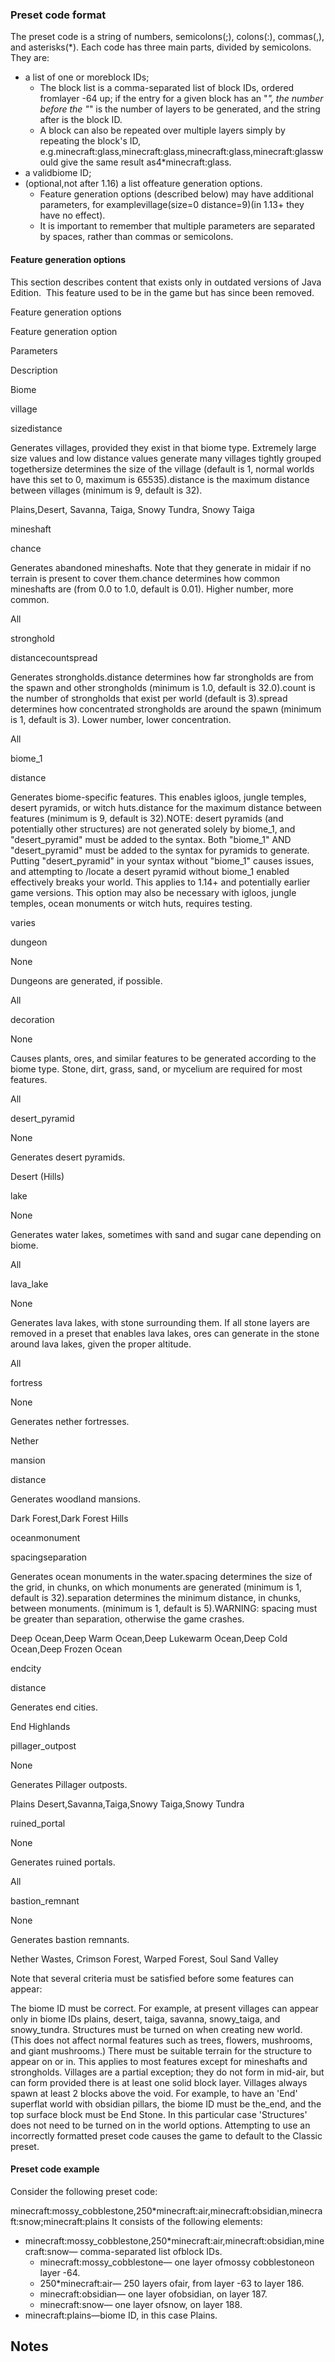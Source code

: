 ### Preset code format
The preset code is a string of numbers, semicolons(;), colons(:), commas(,), and asterisks(*). Each code has three main parts, divided by semicolons. They are:

- a list of one or moreblock IDs;
	- The block list is a comma-separated list of block IDs, ordered fromlayer -64 up; if the entry for a given block has an "*", the number before the "*" is the number of layers to be generated, and the string after is the block ID.
	- A block can also be repeated over multiple layers simply by repeating the block's ID, e.g.minecraft:glass,minecraft:glass,minecraft:glass,minecraft:glasswould give the same result as4*minecraft:glass.
- a validbiome ID;
- (optional,not after 1.16) a list offeature generation options.
	- Feature generation options (described below) may have additional parameters, for examplevillage(size=0 distance=9)(in 1.13+ they have no effect).
	- It is important to remember that multiple parameters are separated by spaces, rather than commas or semicolons.

#### Feature generation options

  

This section describes content that exists only in outdated versions of Java Edition. 
This feature used to be in the game but has since been removed.



Feature generation options



Feature generation option

Parameters

Description

Biome


village

sizedistance

Generates villages, provided they exist in that biome type. Extremely large size values and low distance values generate many villages tightly grouped togethersize determines the size of the village (default is 1, normal worlds have this set to 0, maximum is 65535).distance is the maximum distance between villages (minimum is 9, default is 32).

Plains,Desert, Savanna, Taiga, Snowy Tundra, Snowy Taiga


mineshaft

chance

Generates abandoned mineshafts. Note that they generate in midair if no terrain is present to cover them.chance determines how common mineshafts are (from 0.0 to 1.0, default is 0.01). Higher number, more common.

All


stronghold

distancecountspread

Generates strongholds.distance determines how far strongholds are from the spawn and other strongholds (minimum is 1.0, default is 32.0).count is the number of strongholds that exist per world (default is 3).spread determines how concentrated strongholds are around the spawn (minimum is 1, default is 3). Lower number, lower concentration.

All


biome_1

distance

Generates biome-specific features. This enables igloos, jungle temples, desert pyramids, or witch huts.distance for the maximum distance between features (minimum is 9, default is 32).NOTE: desert pyramids (and potentially other structures) are not generated solely by biome_1, and "desert_pyramid" must be added to the syntax. Both "biome_1" AND "desert_pyramid" must be added to the syntax for pyramids to generate. Putting "desert_pyramid" in your syntax without "biome_1" causes issues, and attempting to /locate a desert pyramid without biome_1 enabled effectively breaks your world. This applies to 1.14+ and potentially earlier game versions. This option may also be necessary with igloos, jungle temples, ocean monuments or witch huts, requires testing.

varies


dungeon

None

Dungeons are generated, if possible.

All


decoration

None

Causes plants, ores, and similar features to be generated according to the biome type. Stone, dirt, grass, sand, or mycelium are required for most features.

All


desert_pyramid

None

Generates desert pyramids.

Desert (Hills)


lake

None

Generates water lakes, sometimes with sand and sugar cane depending on biome.

All


lava_lake

None

Generates lava lakes, with stone surrounding them. If all stone layers are removed in a preset that enables lava lakes, ores can generate in the stone around lava lakes, given the proper altitude.

All


fortress

None

Generates nether fortresses.

Nether


mansion

distance

Generates woodland mansions.

Dark Forest,Dark Forest Hills


oceanmonument

spacingseparation

Generates ocean monuments in the water.spacing determines the size of the grid, in chunks, on which monuments are generated (minimum is 1, default is 32).separation determines the minimum distance, in chunks, between monuments. (minimum is 1, default is 5).WARNING: spacing must be greater than separation, otherwise the game crashes.

Deep Ocean,Deep Warm Ocean,Deep Lukewarm Ocean,Deep Cold Ocean,Deep Frozen Ocean


endcity

distance

Generates end cities.

End Highlands


pillager_outpost

None

Generates Pillager outposts.

Plains Desert,Savanna,Taiga,Snowy Taiga,Snowy Tundra


ruined_portal

None

Generates ruined portals.

All


bastion_remnant

None

Generates bastion remnants.

Nether Wastes, Crimson Forest, Warped Forest, Soul Sand Valley

Note that several criteria must be satisfied before some features can appear:

The biome ID must be correct. For example, at present villages can appear only in biome IDs plains, desert, taiga, savanna, snowy_taiga, and snowy_tundra.
Structures must be turned on when creating new world. (This does not affect normal features such as trees, flowers, mushrooms, and giant mushrooms.)
There must be suitable terrain for the structure to appear on or in. This applies to most features except for mineshafts and strongholds.
Villages are a partial exception; they do not form in mid-air, but can form provided there is at least one solid block layer.
Villages always spawn at least 2 blocks above the void.
For example, to have an 'End' superflat world with obsidian pillars, the biome ID must be the_end, and the top surface block must be End Stone. In this particular case 'Structures' does not need to be turned on in the world options.
Attempting to use an incorrectly formatted preset code causes the game to default to the Classic preset.



#### Preset code example
Consider the following preset code: 

minecraft:mossy_cobblestone,250*minecraft:air,minecraft:obsidian,minecraft:snow;minecraft:plains
It consists of the following elements:

- minecraft:mossy_cobblestone,250*minecraft:air,minecraft:obsidian,minecraft:snow— comma-separated list ofblock IDs.
	- minecraft:mossy_cobblestone— one layer ofmossy cobblestoneon layer -64.
	- 250*minecraft:air— 250 layers ofair, from layer -63 to layer 186.
	- minecraft:obsidian— one layer ofobsidian, on layer 187.
	- minecraft:snow— one layer ofsnow, on layer 188.
- minecraft:plains—biome ID, in this case Plains.

## Notes



